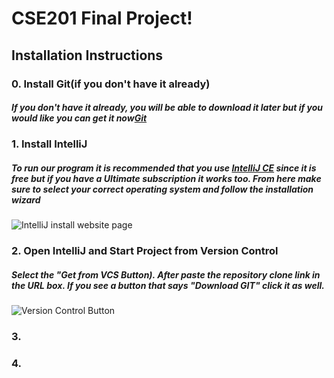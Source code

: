 # CSE201 Final Project!



## Installation Instructions
### 0. Install Git(if you don't have it already)
##### If you don't have it already, you will be able to download it later but if you would like you can get it now[Git](https://github.com/git-guides/install-git)
### 1. Install IntelliJ
##### To run our program it is recommended that you use [IntelliJ CE](https://www.jetbrains.com/idea/download/#section=windows) since it is free but if you have a Ultimate subscription it works too. From here make sure to select your correct operating system and follow the installation wizard
![IntelliJ install website page](https://i.imgur.com/fjCq80G.png)

### 2. Open IntelliJ and Start Project from Version Control
##### Select the "Get from VCS Button). After paste the repository clone link in the URL box. If you see a button that says "Download GIT" click it as well.
![Version Control Button](https://i.imgur.com/i1GuCTu.png)




### 3.

### 4.



